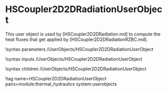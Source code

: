 # HSCoupler2D2DRadiationUserObject

This user object is used by [HSCoupler2D2DRadiation.md] to compute the heat fluxes
that get applied by [HSCoupler2D2DRadiationRZBC.md].

!syntax parameters /UserObjects/HSCoupler2D2DRadiationUserObject

!syntax inputs /UserObjects/HSCoupler2D2DRadiationUserObject

!syntax children /UserObjects/HSCoupler2D2DRadiationUserObject

!tag name=HSCoupler2D2DRadiationUserObject pairs=module:thermal_hydraulics system:userobjects
